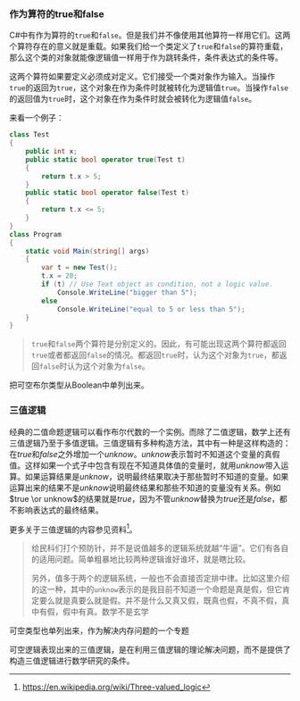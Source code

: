 <!--以下这一段放到流程控制里说明-->

### 作为算符的true和false

C#中有作为算符的`true`和`false`。但是我们并不像使用其他算符一样用它们。这两个算符存在的意义就是重载。如果我们给一个类定义了`true`和`false`的算符重载，那么这个类的对象就能像逻辑值一样用于作为跳转条件，条件表达式的条件等。

这两个算符如果要定义必须成对定义。它们接受一个类对象作为输入。当操作`true`的返回为`true`，这个对象在作为条件时就被转化为逻辑值`true`。当操作`false`的返回值为`true`时，这个对象在作为条件时就会被转化为逻辑值`false`。

来看一个例子：

```C#
class Test
{
    public int x;
    public static bool operator true(Test t)
    {
        return t.x > 5;
    }
    public static bool operator false(Test t)
    {
        return t.x <= 5;
    }
}
class Program
{
    static void Main(string[] args)
    {
        var t = new Test();
        t.x = 20;
        if (t) // Use Text object as condition, not a logic value.
            Console.WriteLine("bigger than 5");
        else
            Console.WriteLine("equal to 5 or less than 5");
    }
}
```

> `true`和`false`两个算符是分别定义的。因此，有可能出现这两个算符都返回`true`或者都返回`false`的情况。都返回`true`时，认为这个对象为`true`，都返回`false`时认为这个对象为`false`。



把可空布尔类型从Boolean中单列出来。

### 三值逻辑

经典的二值命题逻辑可以看作布尔代数的一个实例。而除了二值逻辑，数学上还有三值逻辑乃至于多值逻辑。三值逻辑有多种构造方法，其中有一种是这样构造的：在$true$和$false$之外增加一个$unknow$。$unknow$表示暂时不知道这个变量的真假值。这样如果一个式子中包含有现在不知道具体值的变量时，就用$unknow$带入运算。如果运算结果是$unknow$，说明最终结果取决于那些暂时不知道的变量。如果运算出来的结果不是$unknow$说明最终结果和那些不知道的变量没有关系。例如$true \or unknow$的结果就是$true$，因为不管$unknow$替换为$true$还是$false$，都不影响表达式的最终结果。

更多关于三值逻辑的内容参见资料[^2]。

> 给民科们打个预防针，并不是说值越多的逻辑系统就越“牛逼”。它们有各自的适用问题。简单粗暴地比较两种逻辑谁好谁坏，就是瞎比较。
>
> 另外，值多于两个的逻辑系统，一般也不会直接否定排中律。比如这里介绍的这一种，其中的`unknow`表示的是我目前不知道一个命题是真是假，但它肯定要么就是真要么就是假。并不是什么又真又假，既真也假，不真不假，真中有假，假中有真。数学不是玄学

[^2]: https://en.wikipedia.org/wiki/Three-valued_logic



可空类型也单列出来，作为解决内存问题的一个专题



可空逻辑表现出来的三值逻辑，是在利用三值逻辑的理论解决问题，而不是提供了构造三值逻辑进行数学研究的条件。